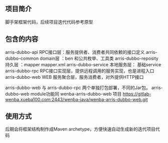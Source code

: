 项目简介
-----
脚手架框架代码，后续项目迭代代码参考原型

包含的内容
-----
arris-dubbo-api RPC接口层：服务提供者、消费者共同依赖的接口定义
arris-dubbo-common domain层 ：ben 和公共枚举、工具类
arris-dubbo-reposity 持久层 ：mapper mapper.xml
arris-dubbo-service 本地服务层： 基础service
arris-dubbo-rpc RPC接口实现层，提供远程调用的服务实现，也是进程入口
arris-dubbo-web WEB 服务聚合层，服务消费者，对外提供HTTP接口

arris-dubbo-web 与 arris-dubbo-rpc 两个单独打包部署，不同的Jar包。
arris-dubbo-web module功能同 wenba-arris-dubbo-web 项目
https://gitlab-wenba.xueba100.com:2443/wenba-java/wenba-arris-dubbo-web.git

使用方式
-----

后期会将框架结构制作成Maven archetype，方便快速自动生成新的迭代项目代码